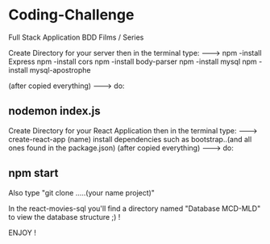 # Coding-Challenge
Full Stack Application BDD Films / Series


Create Directory for your server then in the terminal type: --->
npm -install Express
npm -install cors
npm -install body-parser
npm -install mysql
npm -install mysql-apostrophe

(after copied everything) ---> do:

nodemon index.js
----------------


Create Directory for your React Application then in the terminal type: --->
create-react-app (name)
install dependencies such as bootstrap..(and all ones found in the package.json)
(after copied everything) ---> do:

npm start
-------------------------------------

Also  type "git clone .....(your name project)"

In the react-movies-sql you'll find a directory named "Database MCD-MLD" to view the database structure ;) !

ENJOY !

